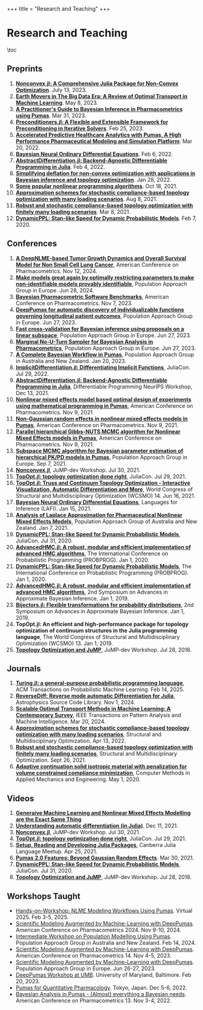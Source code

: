 +++
title = "Research and Teaching"
+++


# Research and Teaching

\toc

## Preprints

1. [**Nonconvex.jl: A Comprehensive Julia Package for Non-Convex Optimization**](https://www.researchgate.net/publication/372336223_Nonconvexjl_A_Comprehensive_Julia_Package_for_Non-Convex_Optimization). July 13, 2023.
1. [**Earth Movers in The Big Data Era: A Review of Optimal Transport in Machine Learning**](https://arxiv.org/abs/2305.05080). May 8, 2023.
1. [**A Practitioner's Guide to Bayesian Inference in Pharmacometrics using Pumas**](https://arxiv.org/abs/2304.04752). Mar 31, 2023.
1. [**Preconditioners.jl: A Flexible and Extensible Framework for Preconditioning in Iterative Solvers**](https://www.researchgate.net/publication/368781255_Preconditionersjl_A_Flexible_and_Extensible_Framework_for_Preconditioning_in_Iterative_Solvers). Feb 25, 2023.
1. [**Accelerated Predictive Healthcare Analytics with Pumas, A High Performance Pharmaceutical Modeling and Simulation Platform**](https://www.biorxiv.org/content/10.1101/2020.11.28.402297v2.abstract). Mar 20, 2022.
1. [**Bayesian Neural Ordinary Differential Equations**](https://arxiv.org/abs/2012.07244). Feb 6, 2022.
1. [**AbstractDifferentiation.jl: Backend-Agnostic Differentiable Programming in Julia**](https://arxiv.org/abs/2109.12449). Feb 4, 2022.
1. [**Simplifying deflation for non-convex optimization with applications in Bayesian inference and topology optimization**](https://arxiv.org/abs/2201.11926). Jan 28, 2022.
1. [**Some popular nonlinear programming algorithms**](https://www.researchgate.net/publication/355362612_Some_popular_nonlinear_programming_algorithms). Oct 18, 2021.
1. [**Approximation schemes for stochastic compliance-based topology optimization with many loading scenarios**](https://arxiv.org/abs/2108.03654). Aug 8, 2021.
1. [**Robust and stochastic compliance-based topology optimization with finitely many loading scenarios**](https://arxiv.org/abs/2103.04594). Mar 8, 2021.
1. [**DynamicPPL: Stan-like Speed for Dynamic Probabilistic Models**](https://arxiv.org/abs/2002.02702). Feb 7, 2020.

## Conferences

1. [**A DeepNLME-based Tumor Growth Dynamics and Overall Survival Model for Non Small Cell Lung Cancer**](https://pai-marketing-materials.s3.us-east-2.amazonaws.com/2024/Poster/A+DeepNLME-based+Tumor+Growth+Dynamics+and+Overall+Survival+Model+for+Non+Small+Cell+Lung+Cancer.pdf), American Conference on Pharmacometrics. Nov 12, 2024.
1. [**Make models great again by optimally restricting parameters to make non-identifiable models provably identifiable**](https://www.page-meeting.org/default.asp?abstract=11072), Population Approach Group in Europe. Jun 28, 2024.
1. [**Bayesian Pharmacometric Software Benchmarks**](https://github.com/PumasAI-Labs/Bayesian-Benchmarks), American Conference on Pharmacometrics. Nov 7, 2023.
1. [**DeepPumas for automatic discovery of individualizable functions governing longitudinal patient outcomes**](https://www.page-meeting.org/default.asp?abstract=10522), Population Approach Group in Europe. Jun 27, 2023.
1. [**Fast cross-validation for Bayesian inference using proposals on a linear subspace**](https://www.page-meeting.org/default.asp?abstract=10636), Population Approach Group in Europe. Jun 27, 2023.
1. [**Marginal No-U-Turn Sampler for Bayesian Analysis in Pharmacometrics**](https://www.page-meeting.org/default.asp?abstract=10637), Population Approach Group in Europe. Jun 27, 2023.
1. [**A Complete Bayesian Workflow in Pumas**](https://www.paganz.org/abstracts/a-complete-bayesian-workflow-in-pumas/), Population Approach Group in Australia and New Zealand. Jan 20, 2023.
1. [**ImplicitDifferentiation.jl: Differentiating Implicit Functions**](https://www.youtube.com/watch?v=TkVDcujVNJ4&t=1s), JuliaCon. Jul 29, 2022.
1. [**AbstractDifferentiation.jl: Backend-Agnostic Differentiable Programming in Julia**](https://neurips.cc/virtual/2021/35276), Differentiable Programming NeurIPS Workshop, Dec 13, 2021.
1. [**Nonlinear mixed effects model based optimal design of experiments using mathematical programming in Pumas**](https://www.go-acop.org/default.asp?abstract=247), American Conference on Pharmacometrics. Nov 9, 2021
1. [**Non-Gaussian random effects in nonlinear mixed effects models in Pumas**](https://www.go-acop.org/default.asp?abstract=246), American Conference on Pharmacometrics. Nov 9, 2021.
1. [**Parallel hierarchical Gibbs-NUTS MCMC algorithm for Nonlinear Mixed Effects models in Pumas**](https://www.go-acop.org/default.asp?abstract=248), American Conference on Pharmacometrics. Nov 9, 2021.
1. [**Subspace MCMC algorithm for Bayesian parameter estimation of hierarchical PK/PD models in Pumas**](https://www.page-meeting.org/pdf_assets/5437-PAGE6.pdf), Population Approach Group in Europe. Sep 7, 2021.
1. [**Nonconvex.jl**](https://www.youtube.com/watch?v=eQ9qpsO5OBM), JuMP-dev Workshop. Jul 30, 2021.
1. [**TopOpt.jl: topology optimization done right**](https://www.youtube.com/watch?v=sBqdkxPXluU), JuliaCon. Jul 29, 2021.
1. [**TopOpt.jl: Truss and Continuum Topology Optimization - Interactive Visualization, Automatic Differentiation and More**](https://web.mit.edu/yijiangh/www/papers/topopt_jl_WCSMO2021.pdf), World Congress of Structural and Multidisciplinary Optimization (WCSMO) 14. Jun 16, 2021.
1. [**Bayesian Neural Ordinary Differential Equations**](https://popl21.sigplan.org/details/lafi-2021-papers/7/Bayesian-Neural-Ordinary-Differential-Equations), Languages for Inference (LAFI). Jan 15, 2021.
1. [**Analysis of Laplace Approximation for Pharmaceutical Nonlinear Mixed Effects Models**](https://www.paganz.org/abstracts/analysis-of-laplace-approximation-for-pharmaceutical-nonlinear-mixed-effects-models/), Population Approach Group of Australia and New Zealand. Jan 7, 2021.
1. [**DynamicPPL: Stan-like Speed for Dynamic Probabilistic Models**](https://www.youtube.com/watch?v=aD_VEjDtOX0), JuliaCon. Jul 31, 2020.
1. [**AdvancedHMC.jl: A robust, modular and efficient implementation of advanced HMC algorithms**](https://probprog.cc/2020/assets/posters/fri/46.pdf), The International Conference on Probabilistic Programming (PROBPROG). Jan 1, 2020.
1. [**DynamicPPL: Stan-like Speed for Dynamic Probabilistic Models**](https://probprog.cc/2020/assets/posters/fri/30.pdf), The International Conference on Probabilistic Programming (PROBPROG). Jan 1, 2020.
1. [**AdvancedHMC.jl: A robust, modular and efficient implementation of advanced HMC algorithms**](https://proceedings.mlr.press/v118/xu20a.html?ref=https://githubhelp.com), 2nd Symposium on Advances in Approximate Bayesian Inference. Jan 1, 2019.
1. [**Bijectors.jl: Flexible transformations for probability distributions**](https://proceedings.mlr.press/v118/fjelde20a), 2nd Symposium on Advances in Approximate Bayesian Inference. Jan 1, 2019.
1. **TopOpt.jl: An efficient and high-performance package for topology optimization of continuum structures in the Julia programming language**, The World Congress of Structural and Multidisciplinary Optimization (WCSMO) 13. Jan 1, 2019.
1. [**Topology Optimization and JuMP**](https://www.youtube.com/watch?v=zNZ_bw1ti00), JuMP-dev Workshop. Jul 28, 2018.

## Journals

1. [**Turing.jl: a general-purpose probabilistic programming language**](https://dl.acm.org/doi/abs/10.1145/3711897), ACM Transactions on Probabilistic Machine Learning. Feb 14, 2025.
1. [**ReverseDiff: Reverse mode automatic Differentiation for Julia**](https://ui.adsabs.harvard.edu/abs/2024ascl.soft11010R/abstract), Astrophysics Source Code Library. Nov 1, 2024.
1. [**Scalable Optimal Transport Methods in Machine Learning: A Contemporary Survey**](https://ieeexplore.ieee.org/abstract/document/10476763), IEEE Transactions on Pattern Analysis and Machine Intelligence. Mar 20, 2024.
1. [**Approximation schemes for stochastic compliance-based topology optimization with many loading scenarios**](https://link.springer.com/article/10.1007/s00158-022-03221-0), Structural and Multidisciplinary Optimization. Apr 13, 2022.
1. [**Robust and stochastic compliance-based topology optimization with finitely many loading scenarios**](https://link.springer.com/article/10.1007/s00158-021-03022-x), Structural and Multidisciplinary Optimization. Sept 26, 2021.
1. [**Adaptive continuation solid isotropic material with penalization for volume constrained compliance minimization**](https://www.sciencedirect.com/science/article/pii/S0045782520300621), Computer Methods in Applied Mechanics and Engineering. May 1, 2020.

## Videos

1. [**Generaive Machine Learning and Nonlinear Mixed Effects Modelling are the Exact Same Thing**](https://youtu.be/HlExhuvaAVQ?si=LG2Vqu4BK5ooPqCg)
1. [**Understanding automatic differentiation (in Julia)**](https://www.youtube.com/watch?v=UqymrMG-Qi4&t=1862s). Dec 11, 2021.
1. [**Nonconvex.jl**](https://www.youtube.com/watch?v=eQ9qpsO5OBM), JuMP-dev Workshop. Jul 30, 2021.
1. [**TopOpt.jl: topology optimization done right**](https://www.youtube.com/watch?v=sBqdkxPXluU), JuliaCon. Jul 29, 2021.
1. [**Setup, Reading and Developing Julia Packages**](https://www.youtube.com/watch?v=HbR4oCjMCM8), Canberra Julia Language Meetup. Apr 25, 2021.
1. [**Pumas 2.0 Features: Beyond Gaussian Random Effects**](https://www.youtube.com/watch?v=rSlT6KUwTK4). Mar 30, 2021.
1. [**DynamicPPL: Stan-like Speed for Dynamic Probabilistic Models**](https://www.youtube.com/watch?v=aD_VEjDtOX0), JuliaCon. Jul 31, 2020.
1. [**Topology Optimization and JuMP**](https://www.youtube.com/watch?v=zNZ_bw1ti00), JuMP-dev Workshop. Jul 28, 2018.

## Workshops Taught

- [Hands-on-Workshop: NLME Modeling Workflows Using Pumas](https://github.com/PumasAI-Labs/Pumas_Berlin_Virtual_Workshop_2025). Virtual 2025. Feb 3-5, 2025.
- [Scientific Modeling Augmented by Machine-Learning with DeepPumas](https://github.com/PumasAI-Labs/DeepPumas_workshop_2024_ACoP). American Conference on Pharmacometrics 2024. Nov 9-10, 2024.
- [Intermediate Workshop on Population Modelling Using Pumas](https://github.com/PumasAI-Labs/PAGANZ_2024_NLME_Workshop). Population Approach Group in Australia and New Zealand. Feb 14, 2024.
- [Scientific Modeling Augmented by Machine-Learning with DeepPumas](https://github.com/PumasAI-Labs/DeepPumas_workshop_2023_ACOP). American Conference on Pharmacometrics 14. Nov 4-5, 2023.
- [Scientific Modeling Augmented by Machine-Learning with DeepPumas](https://github.com/PumasAI-Labs/DeepPumas_workshop_2023_PAGE). Population Approach Group in Europe. Jun 26-27, 2023.
- [DeepPumas Workshop at UMB](https://github.com/PumasAI-Labs/DeepPumas_workshop_2023_UMB). University of Maryland, Baltimore. Feb 20, 2023.
- [Pumas for Quantitative Pharmacology](https://github.com/PumasAI/Pumas_Workshop_Tokyo_2022). Tokyo, Japan. Dec 5-6, 2022.
- [Bayesian Analysis in Pumas - (Almost) everything a Bayesian needs](https://github.com/PumasAI/Bayesian-Workshop). American Conference on Pharmacometrics 13. Nov 3-4, 2022.
